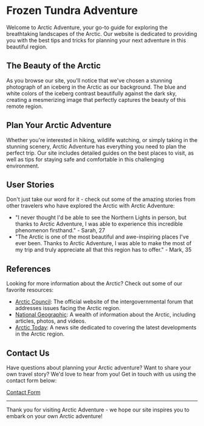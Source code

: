 <!--font:Montserrat-->

# Frozen Tundra Adventure

Welcome to Arctic Adventure, your go-to guide for exploring the breathtaking landscapes of the Arctic. Our website is dedicated to providing you with the best tips and tricks for planning your next adventure in this beautiful region. 

## The Beauty of the Arctic

As you browse our site, you'll notice that we've chosen a stunning photograph of an iceberg in the Arctic as our background. The blue and white colors of the iceberg contrast beautifully against the dark sky, creating a mesmerizing image that perfectly captures the beauty of this remote region.

## Plan Your Arctic Adventure

Whether you're interested in hiking, wildlife watching, or simply taking in the stunning scenery, Arctic Adventure has everything you need to plan the perfect trip. Our site includes detailed guides on the best places to visit, as well as tips for staying safe and comfortable in this challenging environment.

## User Stories

Don't just take our word for it - check out some of the amazing stories from other travelers who have explored the Arctic with Arctic Adventure:

- "I never thought I'd be able to see the Northern Lights in person, but thanks to Arctic Adventure, I was able to experience this incredible phenomenon firsthand." - Sarah, 27
- "The Arctic is one of the most beautiful and awe-inspiring places I've ever been. Thanks to Arctic Adventure, I was able to make the most of my trip and truly appreciate all that this region has to offer." - Mark, 35

## References

Looking for more information about the Arctic? Check out some of our favorite resources:

- [Arctic Council](#arctic-council): The official website of the intergovernmental forum that addresses issues facing the Arctic region.
- [National Geographic](#national-geographic): A wealth of information about the Arctic, including articles, photos, and videos.
- [Arctic Today](#arctic-today): A news site dedicated to covering the latest developments in the Arctic region.

## Contact Us

Have questions about planning your Arctic adventure? Want to share your own travel story? We'd love to hear from you! Get in touch with us using the contact form below:

[Contact Form](#contact-form)

---

Thank you for visiting Arctic Adventure - we hope our site inspires you to embark on your own Arctic adventure!

<!--

Write me content for website with wallpaper which alt text is:

"A photograph of an iceberg in the Arctic, with the blue and white colors contrasting against a dark sky."

The name/title of the page should not be 1:1 copy of the alt text but rather a real content of the website which is using this wallpaper.

- Use markdown format 
- Start with heading
- Heading should be short and concise
- The content should look like a real website 
- The website should not be about the wallpaper, wallpaper is just a related background
- Heading should be contain work "wallpaper" or "background"
- Include real sections like references, contact, user stories, etc. use things relevant to the page purpose.
- Feel free to use structure like headings, bullets, numbering, blockquotes, paragraphs, horizontal lines, etc.
- You can use formatting like bold or _italic_
- You can include UTF-8 emojis
- Links should be only #hash anchors (and you can refer to the document itself)
- Do not include images


---


# Arctic Adventure: Exploring the Frozen Tundra

Welcome to Arctic Adventure, your go-to guide for exploring the breathtaking landscapes of the Arctic. Our website is dedicated to providing you with the best tips and tricks for planning your next adventure in this beautiful region. 

## The Beauty of the Arctic

As you browse our site, you'll notice that we've chosen a stunning photograph of an iceberg in the Arctic as our background. The blue and white colors of the iceberg contrast beautifully against the dark sky, creating a mesmerizing image that perfectly captures the beauty of this remote region.

## Plan Your Arctic Adventure

Whether you're interested in hiking, wildlife watching, or simply taking in the stunning scenery, Arctic Adventure has everything you need to plan the perfect trip. Our site includes detailed guides on the best places to visit, as well as tips for staying safe and comfortable in this challenging environment.

## User Stories

Don't just take our word for it - check out some of the amazing stories from other travelers who have explored the Arctic with Arctic Adventure:

- "I never thought I'd be able to see the Northern Lights in person, but thanks to Arctic Adventure, I was able to experience this incredible phenomenon firsthand." - Sarah, 27
- "The Arctic is one of the most beautiful and awe-inspiring places I've ever been. Thanks to Arctic Adventure, I was able to make the most of my trip and truly appreciate all that this region has to offer." - Mark, 35

## References

Looking for more information about the Arctic? Check out some of our favorite resources:

- [Arctic Council](#arctic-council): The official website of the intergovernmental forum that addresses issues facing the Arctic region.
- [National Geographic](#national-geographic): A wealth of information about the Arctic, including articles, photos, and videos.
- [Arctic Today](#arctic-today): A news site dedicated to covering the latest developments in the Arctic region.

## Contact Us

Have questions about planning your Arctic adventure? Want to share your own travel story? We'd love to hear from you! Get in touch with us using the contact form below:

[Contact Form](#contact-form)

---

Thank you for visiting Arctic Adventure - we hope our site inspires you to embark on your own Arctic adventure!

-->
